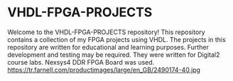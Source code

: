 # VHDL-FPGA-PROJECTS

Welcome to the VHDL-FPGA-PROJECTS repository! This repository contains a collection of my FPGA projects using VHDL.
The projects in this repository are written for educational and learning purposes. Further development and testing may be required. 
They were written for Digital2 course labs. Nexsys4 DDR FPGA Board was used.
https://tr.farnell.com/productimages/large/en_GB/2490174-40.jpg

